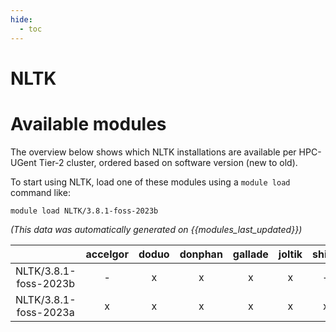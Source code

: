 ```yaml
---
hide:
  - toc
---
```


NLTK
====

# Available modules


The overview below shows which NLTK installations are available per HPC-UGent Tier-2 cluster, ordered based on software version (new to old).

To start using NLTK, load one of these modules using a `module load` command like:

```shell
module load NLTK/3.8.1-foss-2023b
```

*(This data was automatically generated on {{modules_last_updated}})*  

| |accelgor|doduo|donphan|gallade|joltik|shinx|
| :---: | :---: | :---: | :---: | :---: | :---: | :---: |
|NLTK/3.8.1-foss-2023b|-|x|x|x|x|-|
|NLTK/3.8.1-foss-2023a|x|x|x|x|x|x|
